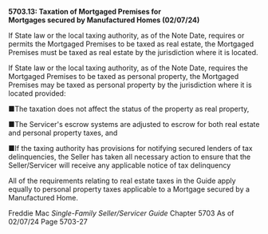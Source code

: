 **5703.13: Taxation of Mortgaged Premises for**\
**Mortgages secured by Manufactured Homes (02/07/24)**

If State law or the local taxing authority, as of the Note Date,
requires or permits the Mortgaged Premises to be taxed as real estate,
the Mortgaged Premises must be taxed as real estate by the jurisdiction
where it is located.

If State law or the local taxing authority, as of the Note Date,
requires the Mortgaged Premises to be taxed as personal property, the
Mortgaged Premises may be taxed as personal property by the jurisdiction
where it is located provided:

■The taxation does not affect the status of the property as real
property,

■The Servicer's escrow systems are adjusted to escrow for both real
estate and personal property taxes, and

■If the taxing authority has provisions for notifying secured lenders of
tax delinquencies, the Seller has taken all necessary action to ensure
that the Seller/Servicer will receive any applicable notice of tax
delinquency

All of the requirements relating to real estate taxes in the Guide apply
equally to personal property taxes applicable to a Mortgage secured by a
Manufactured Home.

Freddie Mac *Single-Family Seller/Servicer Guide* Chapter 5703 As of
02/07/24 Page 5703-27